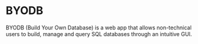 # BYODB

BYODB (Build Your Own Database) is a web app that allows non-technical users to build, manage and query SQL databases through an intuitive GUI.
